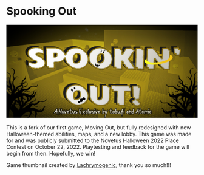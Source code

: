 # Spooking Out

![Game thumbnail](./thumbnail.jpg)

This is a fork of our first game, Moving Out, but fully redesigned with new Halloween-themed abilities, maps, and a new lobby.
This game was made for and was publicly submitted to the Novetus Halloween 2022 Place Contest on October 22, 2022. 
Playtesting and feedback for the game will begin from then. Hopefully, we win!

Game thumbnail created by [Lachrymogenic](https://lachrymogenic.gitlab.io/), thank you so much!!!
 